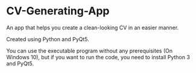 # CV-Generating-App
An app that helps you create a clean-looking CV in an easier manner.

Created using Python and PyQt5.

You can use the executable program without any prerequisites (On Windows 10), but if you want to run the code, you need to install Python 3 and PyQt5.
